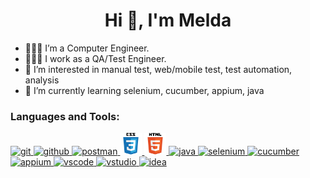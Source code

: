 <h1 align="center">Hi 👋, I'm Melda</h1>

- 👩🏻‍🎓 I’m a Computer Engineer.
- 👩🏻‍💻 I work as a QA/Test Engineer.
- 👀 I’m interested in manual test, web/mobile test, test automation, analysis
- 🌱 I’m currently learning selenium, cucumber, appium, java

<h3 align="left">Languages and Tools:</h3>
<p align="left">
    <a href="https://git-scm.com/" target="_blank"> <img src="https://img.icons8.com/color/48/000000/git.png" alt="git"
            width="35" height="35" /> </a>
    <a href="https://github.com/" target="_blank"> <img src="https://www.svgrepo.com/show/217753/github.svg"
            alt="github" width="30" height="30" /> </a>
    <a href="https://www.postman.com/" target="_blank"> <img
            src="https://img.icons8.com/external-tal-revivo-color-tal-revivo/48/000000/external-postman-is-the-only-complete-api-development-environment-logo-color-tal-revivo.png"
            alt="postman" width="30" height="30" /> </a>
    <a href="https://www.w3schools.com/css/" target="_blank"> <img
            src="https://raw.githubusercontent.com/devicons/devicon/master/icons/css3/css3-original-wordmark.svg"
            alt="css3" width="35" height="35"> </a>
    <a href="https://www.w3schools.com/html/" target="_blank"> <img
            src="https://raw.githubusercontent.com/devicons/devicon/master/icons/html5/html5-original-wordmark.svg"
            alt="html5" width="35" height="35"> </a>
    <a href="https://www.w3schools.com/java/" target="_blank"> <img
            src="https://img.icons8.com/color/48/000000/java-coffee-cup-logo--v2.png" alt="java" width="35"
            height="35" /> </a>
    <a href="https://www.selenium.dev/" target="_blank"> <img
            src="https://upload.wikimedia.org/wikipedia/commons/d/d5/Selenium_Logo.png" alt="selenium" width="30"
            height="30"> </a>
    <a href="https://cucumber.io/" target="_blank"> <img
            src="https://static1.smartbear.co/cucumber/media/images/logos/icons/c4j-icon.png" alt="cucumber" width="30"
            height="30"> </a>
    <a href="https://appium.io/" target="_blank"> <img
            src="https://i.hizliresim.com/sccn1aj.png" alt="appium" width="30"
            height="30"> </a>
    <a href="https://code.visualstudio.com/" target="_blank"> <img
            src="https://camo.githubusercontent.com/9f1816fe8f44878d77803324ce8e3e1c4d2afc4e3f167b237e93848d3597d4fc/68747470733a2f2f75706c6f61642e77696b696d656469612e6f72672f77696b6970656469612f636f6d6d6f6e732f7468756d622f392f39612f56697375616c5f53747564696f5f436f64655f312e33355f69636f6e2e7376672f3130323470782d56697375616c5f53747564696f5f436f64655f312e33355f69636f6e2e7376672e706e67"
            alt="vscode" width="30" height="30"> </a>
    <a href="https://visualstudio.microsoft.com/tr/" target="_blank"> <img
            src="https://upload.wikimedia.org/wikipedia/commons/thumb/5/59/Visual_Studio_Icon_2019.svg/1200px-Visual_Studio_Icon_2019.svg.png"
            alt="vstudio" width="30" height="30"> </a>
    <a href="https://www.jetbrains.com/idea/" target="_blank"> <img
            src="https://cdn.freebiesupply.com/logos/large/2x/intellij-idea-1-logo-png-transparent.png" alt="idea"
            width="30" height="30"> </a>
</p>
 

